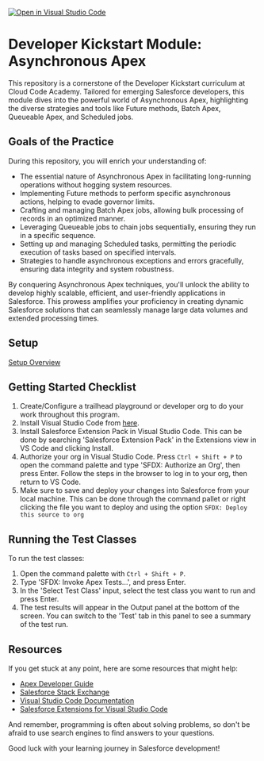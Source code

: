 [![Open in Visual Studio Code](https://classroom.github.com/assets/open-in-vscode-2e0aaae1b6195c2367325f4f02e2d04e9abb55f0b24a779b69b11b9e10269abc.svg)](https://classroom.github.com/online_ide?assignment_repo_id=16594834&assignment_repo_type=AssignmentRepo)
# Developer Kickstart Module: Asynchronous Apex

This repository is a cornerstone of the Developer Kickstart curriculum at Cloud Code Academy. Tailored for emerging Salesforce developers, this module dives into the powerful world of Asynchronous Apex, highlighting the diverse strategies and tools like Future methods, Batch Apex, Queueable Apex, and Scheduled jobs.

## Goals of the Practice

During this repository, you will enrich your understanding of:
- The essential nature of Asynchronous Apex in facilitating long-running operations without hogging system resources.
- Implementing Future methods to perform specific asynchronous actions, helping to evade governor limits.
- Crafting and managing Batch Apex jobs, allowing bulk processing of records in an optimized manner.
- Leveraging Queueable jobs to chain jobs sequentially, ensuring they run in a specific sequence.
- Setting up and managing Scheduled tasks, permitting the periodic execution of tasks based on specified intervals.
- Strategies to handle asynchronous exceptions and errors gracefully, ensuring data integrity and system robustness.

By conquering Asynchronous Apex techniques, you'll unlock the ability to develop highly scalable, efficient, and user-friendly applications in Salesforce. This prowess amplifies your proficiency in creating dynamic Salesforce solutions that can seamlessly manage large data volumes and extended processing times.

## Setup
[Setup Overview](https://learn.cloudcodeacademy.com/courses/salesforce-developer-kickstart-program/lectures/47317620)

## Getting Started Checklist
1. Create/Configure a trailhead playground or developer org to do your work throughout this program.
2. Install Visual Studio Code from [here](https://code.visualstudio.com/download).
3. Install Salesforce Extension Pack in Visual Studio Code. This can be done by searching 'Salesforce Extension Pack' in the Extensions view in VS Code and clicking Install.
4. Authorize your org in Visual Studio Code. Press `Ctrl + Shift + P` to open the command palette and type 'SFDX: Authorize an Org', then press Enter. Follow the steps in the browser to log in to your org, then return to VS Code.
5. Make sure to save and deploy your changes into Salesforce from your local machine. This can be done through the command pallet or right clicking the file you want to deploy and using the option `SFDX: Deploy this source to org`

## Running the Test Classes

To run the test classes:

1. Open the command palette with `Ctrl + Shift + P`.
2. Type 'SFDX: Invoke Apex Tests...', and press Enter.
3. In the 'Select Test Class' input, select the test class you want to run and press Enter.
4. The test results will appear in the Output panel at the bottom of the screen. You can switch to the 'Test' tab in this panel to see a summary of the test run.

## Resources

If you get stuck at any point, here are some resources that might help:

- [Apex Developer Guide](https://developer.salesforce.com/docs/atlas.en-us.apexcode.meta/apexcode/apex_dev_guide.htm)
- [Salesforce Stack Exchange](https://salesforce.stackexchange.com/)
- [Visual Studio Code Documentation](https://code.visualstudio.com/docs)
- [Salesforce Extensions for Visual Studio Code](https://developer.salesforce.com/tools/vscode/)

And remember, programming is often about solving problems, so don't be afraid to use search engines to find answers to your questions.

Good luck with your learning journey in Salesforce development!